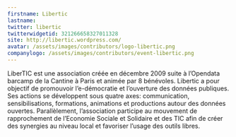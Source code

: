 ```yaml
---
firstname: Libertic
lastname: 
twitter: libertic
twitterwidgetid: 321266658327011328
site: http://libertic.wordpress.com/
avatar: /assets/images/contributors/logo-libertic.png
companylogo: /assets/images/contributors/event-libertic.png
---
```


LiberTIC est une association créée en décembre 2009 suite à l’Opendata barcamp de la Cantine à Paris et animée par 8 bénévoles. Libertic a pour objectif de promouvoir l’e-démocratie et l’ouverture des données publiques. Ses actions se développent sous quatre axes: communication, sensibilisations, formations, animations et productions autour des données ouvertes. Parallèlement, l’association participe au mouvement de rapprochement de l’Economie Sociale et Solidaire et des TIC afin de créer des synergies au niveau local et favoriser l’usage des outils libres.
